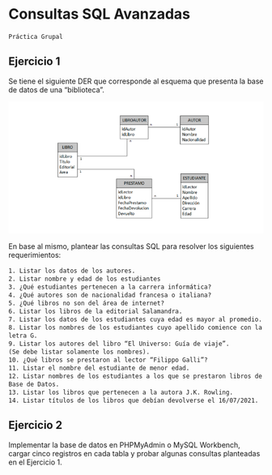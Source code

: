 # Consultas SQL Avanzadas
    Práctica Grupal
## Ejercicio 1

Se tiene el siguiente DER que corresponde al esquema que presenta la base de datos de una “biblioteca”.

![library DER.png](https://github.com/extjotabell/wave23-practicas/blob/limpio_andres/7.%20bd%20relacionales/library/img/library%20DER.png)

En base al mismo, plantear las consultas SQL para resolver los siguientes requerimientos:

    1. Listar los datos de los autores.
    2. Listar nombre y edad de los estudiantes
    3. ¿Qué estudiantes pertenecen a la carrera informática?
    4. ¿Qué autores son de nacionalidad francesa o italiana?
    5. ¿Qué libros no son del área de internet?
    6. Listar los libros de la editorial Salamandra.
    7. Listar los datos de los estudiantes cuya edad es mayor al promedio.
    8. Listar los nombres de los estudiantes cuyo apellido comience con la letra G.
    9. Listar los autores del libro “El Universo: Guía de viaje”. 
    (Se debe listar solamente los nombres).
    10. ¿Qué libros se prestaron al lector “Filippo Galli”?
    11. Listar el nombre del estudiante de menor edad.
    12. Listar nombres de los estudiantes a los que se prestaron libros de Base de Datos.
    13. Listar los libros que pertenecen a la autora J.K. Rowling.
    14. Listar títulos de los libros que debían devolverse el 16/07/2021.

## Ejercicio 2
Implementar la base de datos en PHPMyAdmin o MySQL Workbench, cargar cinco registros en cada tabla 
y probar algunas consultas planteadas en el Ejercicio 1. 